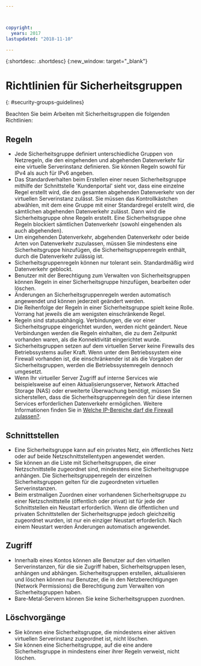 ```yaml
---



copyright:
  years: 2017
lastupdated: "2018-11-10"

---
```


{:shortdesc: .shortdesc}
{:new_window: target="_blank"}

# Richtlinien für Sicherheitsgruppen
{: #security-groups-guidelines}

Beachten Sie beim Arbeiten mit Sicherheitsgruppen die folgenden Richtlinien:

## Regeln

* Jede Sicherheitsgruppe definiert unterschiedliche Gruppen von Netzregeln, die den eingehenden und abgehenden Datenverkehr für eine virtuelle Serverinstanz definieren. Sie können Regeln sowohl für IPv4 als auch für IPv6 angeben.
* Das Standardverhalten beim Erstellen einer neuen Sicherheitsgruppe mithilfe der Schnittstelle 'Kundenportal' sieht vor, dass eine einzelne Regel erstellt wird, die den gesamten abgehenden Datenverkehr von der virtuellen Serverinstanz zulässt. Sie müssen das Kontrollkästchen abwählen, mit dem eine Gruppe mit einer Standardregel erstellt wird, die sämtlichen abgehenden Datenverkehr zulässt. Dann wird die Sicherheitsgruppe ohne Regeln erstellt. Eine Sicherheitsgruppe ohne Regeln blockiert sämtlichen Datenverkehr (sowohl eingehenden als auch abgehenden).
* Um eingehenden Datenverkehr, abgehenden Datenverkehr oder beide Arten von Datenverkehr zuzulassen, müssen Sie mindestens eine Sicherheitsgruppe hinzufügen, die Sicherheitsgruppenregeln enthält, durch die Datenverkehr zulässig ist.
* Sicherheitsgruppenregeln können nur tolerant sein. Standardmäßig wird Datenverkehr geblockt.
* Benutzer mit der Berechtigung zum Verwalten von Sicherheitsgruppen können Regeln in einer Sicherheitsgruppe hinzufügen, bearbeiten oder löschen.
* Änderungen an Sicherheitsgruppenregeln werden automatisch angewendet und können jederzeit geändert werden.
* Die Reihenfolge der Regeln in einer Sicherheitsgruppe spielt keine Rolle. Vorrang hat jeweils die am wenigsten einschränkende Regel.
* Regeln sind statusabhängig. Verbindungen, die vor einer Sicherheitsgruppe eingerichtet wurden, werden nicht geändert. Neue Verbindungen werden die Regeln einhalten, die zu dem Zeitpunkt vorhanden waren, als die Konnektivität eingerichtet wurde.
* Sicherheitsgruppen setzen auf dem virtuellen Server keine Firewalls des Betriebssystems außer Kraft. Wenn unter dem Betriebssystem eine Firewall vorhanden ist, die einschränkender ist als die Vorgaben der Sicherheitsgruppen, werden die Betriebssystemregeln dennoch umgesetzt.
* Wenn Ihr virtueller Server Zugriff auf interne Services wie beispielsweise auf einen Aktualisierungsserver, Network Attached Storage (NAS) oder erweiterte Überwachung benötigt, müssen Sie sicherstellen, dass die Sicherheitsgruppenregeln den für diese internen Services erforderlichen Datenverkehr ermöglichen. Weitere Informationen finden Sie in [Welche IP-Bereiche darf die Firewall zulassen?](/docs/infrastructure/hardware-firewall-dedicated?topic=hardware-firewall-dedicated-ibm-cloud-ip-ranges). 

## Schnittstellen

* Eine Sicherheitsgruppe kann auf ein privates Netz, ein öffentliches Netz oder auf beide Netzschnittstellentypen angewendet werden.
* Sie können an die Liste mit Sicherheitsgruppen, die einer Netzschnittstelle zugeordnet sind, mindestens eine Sicherheitsgruppe anhängen. Die Sicherheitsgruppenregeln der einzelnen Sicherheitsgruppen gelten für die zugeordneten virtuellen Serverinstanzen.
* Beim erstmaligen Zuordnen einer vorhandenen Sicherheitsgruppe zu einer Netzschnittstelle (öffentlich oder privat) ist für jede der Schnittstellen ein Neustart erforderlich.  Wenn die öffentlichen und privaten Schnittstellen der Sicherheitsgruppe jedoch gleichzeitig zugeordnet wurden, ist nur ein einziger Neustart erforderlich.  Nach einem Neustart werden Änderungen automatisch angewendet.

## Zugriff

* Innerhalb eines Kontos können alle Benutzer auf den virtuellen Serverinstanzen, für die sie Zugriff haben, Sicherheitsgruppen lesen, anhängen und abhängen. Sicherheitsgruppen erstellen, aktualisieren und löschen können nur Benutzer, die in den Netzberechtigungen (Network Permissions) die Berechtigung zum Verwalten von Sicherheitsgruppen haben.
* Bare-Metal-Servern können Sie keine Sicherheitsgruppen zuordnen.

## Löschvorgänge

* Sie können eine Sicherheitsgruppe, die mindestens einer aktiven virtuellen Serverinstanz zugeordnet ist, nicht löschen.
* Sie können eine Sicherheitsgruppe, auf die eine andere Sicherheitsgruppe in mindestens einer ihrer Regeln verweist, nicht löschen.
